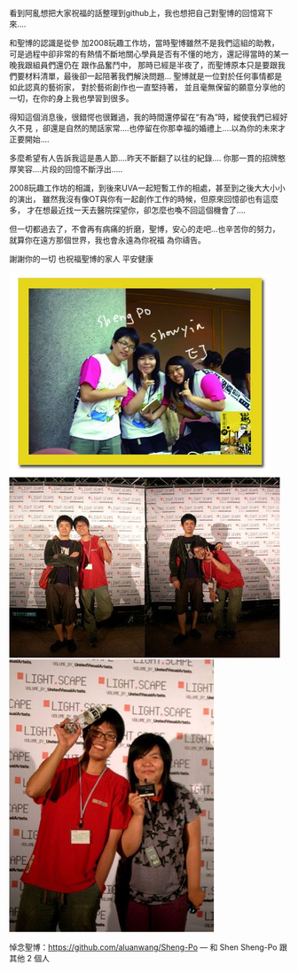 看到阿亂想把大家祝福的話整理到github上，我也想把自己對聖博的回憶寫下來....

和聖博的認識是從參 加2008玩趣工作坊，當時聖博雖然不是我們這組的助教，
可是過程中卻非常的有熱情不斷地關心學員是否有不懂的地方，還記得當時的某一晚我跟組員們還仍在 跟作品奮鬥中，
那時已經是半夜了，而聖博原本只是要跟我們要材料清單，最後卻一起陪著我們解決問題...
聖博就是一位對於任何事情都是如此認真的藝術家， 對於藝術創作也一直堅持著，
並且毫無保留的願意分享他的一切，在你的身上我也學習到很多。

得知這個消息後，很錯愕也很難過，我的時間還停留在“有為”時，縱使我們已經好久不見
，卻還是自然的閒話家常....也停留在你那幸福的婚禮上....以為你的未來才正要開始....

多麼希望有人告訴我這是愚人節....昨天不斷翻了以往的紀錄....
你那一貫的招牌憨厚笑容....片段的回憶不斷浮出.....

2008玩趣工作坊的相識，到後來UVA一起短暫工作的相處，甚至到之後大大小小的演出，
雖然我沒有像OT與你有一起創作工作的時候，但原來回憶卻也有這麼多，
才在想最近找一天去醫院探望你，卻怎麼也喚不回這個機會了....

但一切都過去了，不會再有病痛的折磨，聖博，安心的走吧...也辛苦你的努力，
就算你在遠方那個世界，我也會永遠為你祝福 為你禱告。

謝謝你的一切
也祝福聖博的家人 平安健康

![alt tag](https://github.com/aluanwang/Sheng-Po/blob/master/img/ShowyinDai.jpg?raw=true)
![alt tag](https://github.com/aluanwang/Sheng-Po/blob/master/img/ShowyinDai_1.jpg?raw=true)
![alt tag](https://github.com/aluanwang/Sheng-Po/blob/master/img/ShowyinDai_2.jpg?raw=true)

悼念聖博：https://github.com/aluanwang/Sheng-Po — 和 Shen Sheng-Po 跟其他 2 個人
